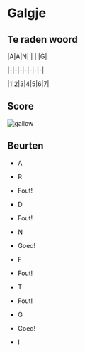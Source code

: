 # Galgje

## Te raden woord

|A|A|N| | | |G|

|-|-|-|-|-|-|-|

|1|2|3|4|5|6|7|

## Score
![gallow](./images/5.png)

## Beurten

* A 

* R  
* Fout!

* D  
* Fout!

* N  
* Goed!

* F 
* Fout!

* T  
* Fout!

* G  
* Goed!

* I 